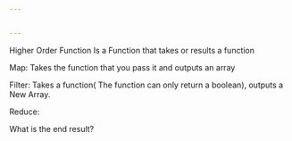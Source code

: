```yaml
---


---
```


<p>Higher Order Function Is a Function that takes or results a function</p>
<p>Map: Takes the function that you pass it and outputs an array</p>
<p>Filter: Takes a function( The function can only return a boolean), outputs a New Array.</p>
<p>Reduce:</p>
<p>What is the end result?</p>

